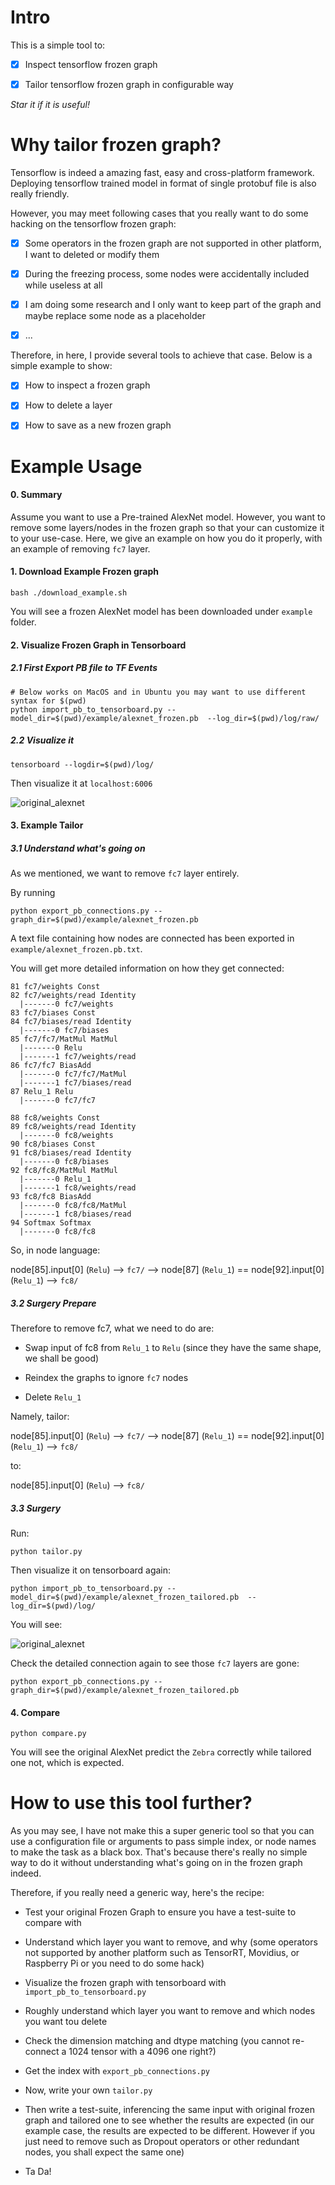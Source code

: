 # Intro

This is a simple tool to:

- [X] Inspect tensorflow frozen graph

- [X] Tailor tensorflow frozen graph in configurable way


*Star it if it is useful!*

# Why tailor frozen graph?

Tensorflow is indeed a amazing fast, easy and cross-platform framework. Deploying tensorflow trained model
in format of single protobuf file is also really friendly.

However, you may meet following cases that you really want to do some hacking on the tensorflow frozen graph:

- [X] Some operators in the frozen graph are not supported in other platform, I want to deleted or modify them

- [X] During the freezing process, some nodes were accidentally included while useless at all

- [X] I am doing some research and I only want to keep part of the graph and maybe replace some node as a placeholder

- [X] ... 

Therefore, in here, I provide several tools to achieve that case. Below is a simple example to show:

- [X] How to inspect a frozen graph

- [X] How to delete a layer

- [X] How to save as a new frozen graph

# Example Usage

#### 0. Summary

Assume you want to use a Pre-trained AlexNet model.
However, you want to remove some layers/nodes in the frozen graph so that your can customize it to your use-case. 
Here, we give an example on how you do it properly, with an example of removing `fc7` layer.


#### 1. Download Example Frozen graph

```
bash ./download_example.sh
```

You will see a frozen AlexNet model has been downloaded under `example` folder.

#### 2. Visualize Frozen Graph in Tensorboard


##### 2.1 First Export PB file to TF Events

```
# Below works on MacOS and in Ubuntu you may want to use different syntax for $(pwd)
python import_pb_to_tensorboard.py --model_dir=$(pwd)/example/alexnet_frozen.pb  --log_dir=$(pwd)/log/raw/
```

##### 2.2 Visualize it

```
tensorboard --logdir=$(pwd)/log/
```

Then visualize it at `localhost:6006`

![original_alexnet](example/alexnet.png)

#### 3. Example Tailor

##### 3.1 Understand what's going on


As we mentioned, we want to remove `fc7` layer entirely.

By running 

```
python export_pb_connections.py --graph_dir=$(pwd)/example/alexnet_frozen.pb
```

A text file containing how nodes are connected has been exported in `example/alexnet_frozen.pb.txt`.

You will get more detailed information on how they get connected:

```
81 fc7/weights Const
82 fc7/weights/read Identity
  |-------0 fc7/weights
83 fc7/biases Const
84 fc7/biases/read Identity
  |-------0 fc7/biases
85 fc7/fc7/MatMul MatMul
  |-------0 Relu
  |-------1 fc7/weights/read
86 fc7/fc7 BiasAdd
  |-------0 fc7/fc7/MatMul
  |-------1 fc7/biases/read
87 Relu_1 Relu
  |-------0 fc7/fc7
```

```
88 fc8/weights Const
89 fc8/weights/read Identity
  |-------0 fc8/weights
90 fc8/biases Const
91 fc8/biases/read Identity
  |-------0 fc8/biases
92 fc8/fc8/MatMul MatMul
  |-------0 Relu_1
  |-------1 fc8/weights/read
93 fc8/fc8 BiasAdd
  |-------0 fc8/fc8/MatMul
  |-------1 fc8/biases/read
94 Softmax Softmax
  |-------0 fc8/fc8
```

So, in node language:

node[85].input[0] (`Relu`) --> `fc7/` --> node[87] (`Relu_1`) == node[92].input[0] (`Relu_1`) --> `fc8/`

##### 3.2 Surgery Prepare

Therefore to remove fc7, what we need to do are:

* Swap input of fc8 from `Relu_1` to `Relu` (since they have the same shape, we shall be good)

* Reindex the graphs to ignore `fc7` nodes

* Delete `Relu_1`

Namely, tailor:

node[85].input[0] (`Relu`) --> `fc7/` --> node[87] (`Relu_1`) == node[92].input[0] (`Relu_1`) --> `fc8/`

to:

node[85].input[0] (`Relu`) --> `fc8/`

##### 3.3 Surgery

Run:


```
python tailor.py
```

Then visualize it on tensorboard again:

```
python import_pb_to_tensorboard.py --model_dir=$(pwd)/example/alexnet_frozen_tailored.pb  --log_dir=$(pwd)/log/
```

You will see:

![original_alexnet](example/alexnet_tailored.png)


Check the detailed connection again to see those `fc7` layers are gone:

```
python export_pb_connections.py --graph_dir=$(pwd)/example/alexnet_frozen_tailored.pb
```

#### 4. Compare

```
python compare.py
```

You will see the original AlexNet predict the `Zebra` correctly while tailored one not, which is expected.



# How to use this tool further?

As you may see, I have not make this a super generic tool so that you can use a configuration file or arguments to pass
simple index, or node names to make the task as a black box. That's because there's really no simple way to do it without understanding
what's going on in the frozen graph indeed.

Therefore, if you really need a generic way, here's the recipe:

* Test your original Frozen Graph to ensure you have a test-suite to compare with

* Understand which layer you want to remove, and why 
(some operators not supported by another platform such as TensorRT, Movidius, or Raspberry Pi or you need to do some hack)

* Visualize the frozen graph with tensorboard with `import_pb_to_tensorboard.py`

* Roughly understand which layer you want to remove and which nodes you want tou delete

* Check the dimension matching and dtype matching (you cannot re-connect a 1024 tensor with a 4096 one right?)

* Get the index with `export_pb_connections.py`

* Now, write your own `tailor.py`

* Then write a test-suite, inferencing the same input with original frozen graph and tailored one to see whether the results are expected 
(in our example case, the results are expected to be different. However if you just need to remove such as Dropout operators or
other redundant nodes, you shall expect the same one)

* Ta Da!